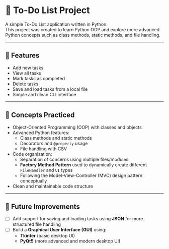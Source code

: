 # 📝 To-Do List Project
A simple To-Do List application written in Python.  
This project was created to learn Python OOP and explore more advanced Python concepts such as class methods, static methods, and file handling.

---

## 🚀 Features
- Add new tasks  
- View all tasks  
- Mark tasks as completed  
- Delete tasks  
- Save and load tasks from a local file  
- Simple and clean CLI interface

---

## 🧠 Concepts Practiced
- Object-Oriented Programming (OOP) with classes and objects  
- Advanced Python features:
  - Class methods and static methods  
  - Decorators and `@property` usage  
  - File handling with CSV  
- Code organization:
  - Separation of concerns using multiple files/modules
  - **Factory Method Pattern** used to dynamically create different `FileHandler` and `UI` types  
  - Following the Model-View-Controller (MVC) design pattern conceptually  
- Clean and maintainable code structure

---

## 🔮 Future Improvements
- [ ] Add support for saving and loading tasks using **JSON** for more structured file handling  
- [ ] Build a **Graphical User Interface (GUI)** using:
  - **Tkinter** (basic desktop UI)
  - **PyQt5** (more advanced and modern desktop UI)  
